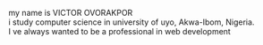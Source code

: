 my name is VICTOR OVORAKPOR<br>
i study computer science in university of uyo, Akwa-Ibom, Nigeria.<br>
I ve always wanted to be a professional in web development

